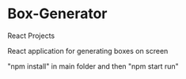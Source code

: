 # Box-Generator
React Projects

React application for generating boxes on screen

"npm install" in main folder and then "npm start run"
